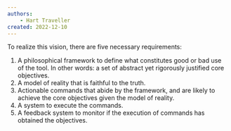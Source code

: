 ```yaml
---
authors:
    - Hart Traveller
created: 2022-12-10
---
```


<style>

    .md-typeset h1,
    .md-content__button {

        display: none;

    }

</style>

To realize this vision, there are five necessary requirements:

1. A philosophical framework to define what constitutes good or bad use of the tool. In other words: a set of abstract yet rigorously justified core objectives.
2. A model of reality that is faithful to the truth.
3. Actionable commands that abide by the framework, and are likely to achieve the core objectives given the model of reality.
4. A system to execute the commands.
5. A feedback system to monitor if the execution of commands has obtained the objectives.
